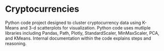 # Cryptocurrencies

Python code project designed to cluster cryptocurrency data using K-Means and 3-d scatterplots for visualization.  Python code uses mutliple libraries including Pandas, Path, Plotly, StandardScaler, MinMaxScaler, PCA, and KMeans.  Internal documentation within the code explains steps and reasoning.   
 
